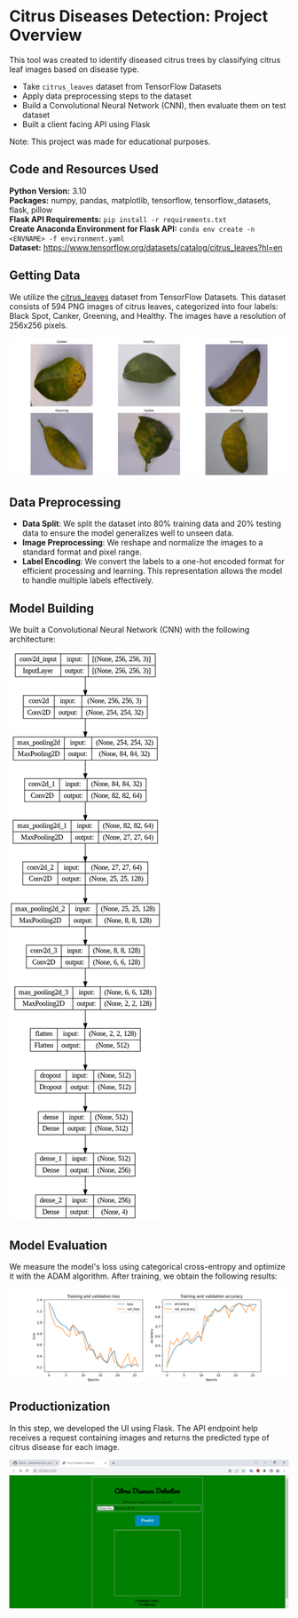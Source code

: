 # Citrus Diseases Detection: Project Overview  
This tool was created to identify diseased citrus trees by classifying citrus leaf images based on disease type. 

* Take `citrus_leaves` dataset from TensorFlow Datasets
* Apply data preprocessing steps to the dataset
* Build a Convolutional Neural Network (CNN), then evaluate them on test dataset
* Built a client facing API using Flask 

Note: This project was made for educational purposes.

## Code and Resources Used 
**Python Version:** 3.10  
**Packages:** numpy, pandas, matplotlib, tensorflow, tensorflow_datasets, flask, pillow  
**Flask API Requirements:**  ```pip install -r requirements.txt```  
**Create Anaconda Environment for Flask API:**  ```conda env create -n <ENVNAME> -f environment.yaml```  
**Dataset:** https://www.tensorflow.org/datasets/catalog/citrus_leaves?hl=en

## Getting Data
We utilize the <a href="https://www.tensorflow.org/datasets/catalog/citrus_leaves?hl=en">citrus_leaves</a> dataset from TensorFlow Datasets. This dataset consists of 594 PNG images of citrus leaves, categorized into four labels: Black Spot, Canker, Greening, and Healthy. The images have a resolution of 256x256 pixels.

![alt text](https://github.com/polaternez/citrus-diseases-detection/blob/master/reports/figures/train_images.png "Train images")


## Data Preprocessing

* **Data Split**: We split the dataset into 80% training data and 20% testing data to ensure the model generalizes well to unseen data.
* **Image Preprocessing**: We reshape and normalize the images to a standard format and pixel range. 
* **Label Encoding**: We convert the labels to a one-hot encoded format for efficient processing and learning. This representation allows the model to handle multiple labels effectively.


## Model Building 

We built a Convolutional Neural Network (CNN) with the following architecture:

![alt text](https://github.com/polaternez/citrus-diseases-detection/blob/master/reports/figures/model.png "Convolutional Neural Network(CNN)")

## Model Evaluation 

We measure the model's loss using categorical cross-entropy and optimize it with the ADAM algorithm. After training, we obtain the following results:

![alt text](https://github.com/polaternez/citrus-diseases-detection/blob/master/reports/figures/model_evaluation.png "Model Performances")

## Productionization 
In this step, we developed the UI using Flask. The API endpoint help receives a request containing images and returns the predicted type of citrus disease for each image.

![alt text](https://github.com/polaternez/citrus-diseases-detection/blob/master/reports/figures/flask-api.png "Citrus Diseases Detection API")







